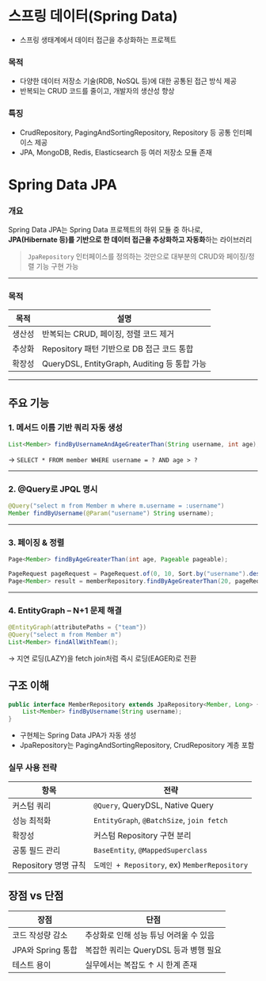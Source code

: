 # 스프링 데이터(Spring Data)
- 스프링 생태계에서 데이터 접근을 추상화하는 프로젝트

### 목적
- 다양한 데이터 저장소 기술(RDB, NoSQL 등)에 대한 공통된 접근 방식 제공
- 반복되는 CRUD 코드를 줄이고, 개발자의 생산성 향상

### 특징
- CrudRepository, PagingAndSortingRepository, Repository 등 공통 인터페이스 제공
- JPA, MongoDB, Redis, Elasticsearch 등 여러 저장소 모듈 존재

# Spring Data JPA

### 개요

Spring Data JPA는 Spring Data 프로젝트의 하위 모듈 중 하나로,  
**JPA(Hibernate 등)를 기반으로 한 데이터 접근을 추상화하고 자동화**하는 라이브러리

> `JpaRepository` 인터페이스를 정의하는 것만으로 대부분의 CRUD와 페이징/정렬 기능 구현 가능

---

### 목적

| 목적 | 설명 |
|------|------|
| 생산성 | 반복되는 CRUD, 페이징, 정렬 코드 제거 |
| 추상화 | Repository 패턴 기반으로 DB 접근 코드 통합 |
| 확장성 | QueryDSL, EntityGraph, Auditing 등 통합 가능 |

---

## 주요 기능

### 1. 메서드 이름 기반 쿼리 자동 생성

```java
List<Member> findByUsernameAndAgeGreaterThan(String username, int age);
```

→ `SELECT * FROM member WHERE username = ? AND age > ?`

---

### 2. @Query로 JPQL 명시

```java
@Query("select m from Member m where m.username = :username")
Member findByUsername(@Param("username") String username);
```

---

### 3. 페이징 & 정렬

```java
Page<Member> findByAgeGreaterThan(int age, Pageable pageable);
```

```java
PageRequest pageRequest = PageRequest.of(0, 10, Sort.by("username").descending());
Page<Member> result = memberRepository.findByAgeGreaterThan(20, pageRequest);
```

---

### 4. EntityGraph – N+1 문제 해결

```java
@EntityGraph(attributePaths = {"team"})
@Query("select m from Member m")
List<Member> findAllWithTeam();
```

→ 지연 로딩(LAZY)을 fetch join처럼 즉시 로딩(EAGER)로 전환


## 구조 이해

```java
public interface MemberRepository extends JpaRepository<Member, Long> {
    List<Member> findByUsername(String username);
}
```

- 구현체는 Spring Data JPA가 자동 생성
- JpaRepository는 PagingAndSortingRepository, CrudRepository 계층 포함


### 실무 사용 전략

| 항목 | 전략 |
|------|------|
| 커스텀 쿼리 | `@Query`, QueryDSL, Native Query |
| 성능 최적화 | `EntityGraph`, `@BatchSize`, `join fetch` |
| 확장성 | 커스텀 Repository 구현 분리 |
| 공통 필드 관리 | `BaseEntity`, `@MappedSuperclass` |
| Repository 명명 규칙 | `도메인 + Repository`, ex) `MemberRepository` |


## 장점 vs 단점

| 장점 | 단점 |
|------|------|
| 코드 작성량 감소 | 추상화로 인해 성능 튜닝 어려울 수 있음 |
| JPA와 Spring 통합 | 복잡한 쿼리는 QueryDSL 등과 병행 필요 |
| 테스트 용이 | 실무에서는 복잡도 ↑ 시 한계 존재 |

